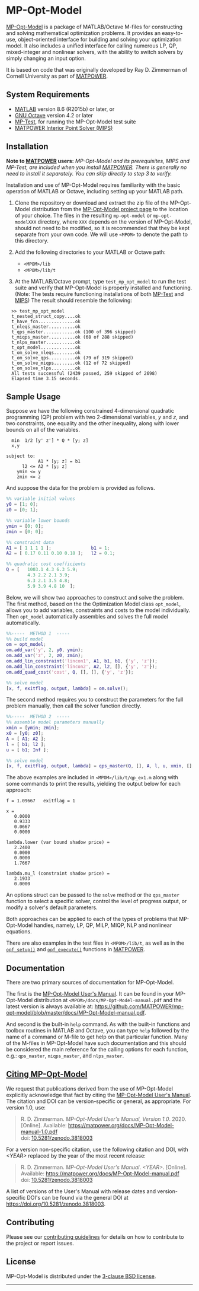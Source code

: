MP-Opt-Model
============

[MP-Opt-Model][1] is a package of MATLAB/Octave M-files for constructing
and solving mathematical optimization problems. It provides an
easy-to-use, object-oriented interface for building and solving your
optimization model. It also includes a unified interface for calling
numerous LP, QP, mixed-integer and nonlinear solvers, with the ability
to switch solvers by simply changing an input option.

It is based on code that was originally developed by Ray D. Zimmerman of
Cornell University as part of [MATPOWER][2].


System Requirements
-------------------

*   [MATLAB][3] version 8.6 (R2015b) or later, or
*   [GNU Octave][4] version 4.2 or later
*   [MP-Test][5], for running the MP-Opt-Model test suite
*   [MATPOWER Interior Point Solver (MIPS)][6]


Installation
------------

**Note to [MATPOWER][2] users:** _MP-Opt-Model and its prerequisites, MIPS
and MP-Test, are included when you install [MATPOWER][2]. There is generally
no need to install it separately. You can skip directly to step 3 to verify._

Installation and use of MP-Opt-Model requires familiarity with the basic operation
of MATLAB or Octave, including setting up your MATLAB path.

1.  Clone the repository or download and extract the zip file of the MP-Opt-Model
    distribution from the [MP-Opt-Model project page][1] to the location of your
    choice. The files in the resulting `mp-opt-model` or `mp-opt-modelXXX` directory,
    where `XXX` depends on the version of MP-Opt-Model, should not need to be
    modified, so it is recommended that they be kept separate from your
    own code. We will use `<MPOM>` to denote the path to this directory.

2.  Add the following directories to your MATLAB or Octave path:
    *   `<MPOM>/lib`
    *   `<MPOM>/lib/t`

3.  At the MATLAB/Octave prompt, type `test_mp_opt_model` to run the test suite and
    verify that MP-Opt-Model is properly installed and functioning. (Note: The
    tests require functioning installations of both [MP-Test][5] and
    [MIPS][6]) The result should resemble the following:
```
  >> test_mp_opt_model
  t_nested_struct_copy....ok
  t_have_fcn..............ok
  t_nleqs_master..........ok
  t_qps_master............ok (100 of 396 skipped)
  t_miqps_master..........ok (68 of 288 skipped)
  t_nlps_master...........ok
  t_opt_model.............ok
  t_om_solve_nleqs........ok
  t_om_solve_qps..........ok (79 of 319 skipped)
  t_om_solve_miqps........ok (12 of 72 skipped)
  t_om_solve_nlps.........ok
  All tests successful (2439 passed, 259 skipped of 2698)
  Elapsed time 3.15 seconds.
```

Sample Usage
------------

Suppose we have the following constrained 4-dimensional quadratic
programming (QP) problem with two 2-dimensional variables, _y_ and _z_,
and two constraints, one equality and the other inequality, along with
lower bounds on all of the variables.

```
  min  1/2 [y' z'] * Q * [y; z]
  x,y
  
subject to:
            A1 * [y; z] = b1
      l2 <= A2 * [y; z]
    ymin <= y
    zmin <= z
```

And suppose the data for the problem is provided as follows.

```matlab
%% variable initial values
y0 = [1; 0];
z0 = [0; 1];

%% variable lower bounds
ymin = [0; 0];
zmin = [0; 0];

%% constraint data
A1 = [ 1 1 1 1 ];               b1 = 1;
A2 = [ 0.17 0.11 0.10 0.18 ];   l2 = 0.1;

%% quadratic cost coefficients
Q = [   1003.1 4.3 6.3 5.9;
        4.3 2.2 2.1 3.9;
        6.3 2.1 3.5 4.8;
        5.9 3.9 4.8 10  ];
```

Below, we will show two approaches to construct and solve the problem.
The first method, based on the the Optimization Model class `opt_model`,
allows you to add variables, constraints and costs to the model
individually. Then `opt_model` automatically assembles and solves the
full model automatically.


```matlab
%%-----  METHOD 1  -----
%% build model
om = opt_model;
om.add_var('y', 2, y0, ymin);
om.add_var('z', 2, z0, zmin);
om.add_lin_constraint('lincon1', A1, b1, b1, {'y', 'z'});
om.add_lin_constraint('lincon2', A2, l2, [], {'y', 'z'});
om.add_quad_cost('cost', Q, [], [], {'y', 'z'});

%% solve model
[x, f, exitflag, output, lambda] = om.solve();
```

The second method requires you to construct the parameters for the full
problem manually, then call the solver function directly.

```matlab
%%-----  METHOD 2  -----
%% assemble model parameters manually
xmin = [ymin; zmin];
x0 = [y0; z0];
A = [ A1; A2 ];
l = [ b1; l2 ];
u = [ b1; Inf ];

%% solve model
[x, f, exitflag, output, lambda] = qps_master(Q, [], A, l, u, xmin, [], x0);
```

The above examples are included in `<MPOM>/lib/t/qp_ex1.m` along with
some commands to print the results, yielding the output below for
each approach:


```
f = 1.09667   exitflag = 1

x = 
   0.0000
   0.9333
   0.0667
   0.0000

lambda.lower (var bound shadow price) =
   2.2400
   0.0000
   0.0000
   1.7667

lambda.mu_l (constraint shadow price) =
   2.1933
   0.0000
```

An options struct can be passed to the `solve` method or the
`qps_master` function to select a specific solver, control the level of
progress output, or modify a solver's default parameters.

Both approaches can be applied to each of the types of problems that
MP-Opt-Model handles, namely, LP, QP, MILP, MIQP, NLP and nonlinear equations.

There are also examples in the test files in `<MPOM>/lib/t`, as well as in
the [`opf_setup()`][12] and [`opf_execute()`][13] functions in [MATPOWER][2].


Documentation
-------------

There are two primary sources of documentation for MP-Opt-Model.

The first is the [MP-Opt-Model User's Manual][7]. It can be found in
your MP-Opt-Model distribution at `<MPOM>/docs/MP-Opt-Model-manual.pdf`
and the latest version is always available at:
<https://github.com/MATPOWER/mp-opt-model/blob/master/docs/MP-Opt-Model-manual.pdf>.

And second is the built-in `help` command. As with the built-in
functions and toolbox routines in MATLAB and Octave, you can type `help`
followed by the name of a command or M-file to get help on that particular
function. Many of the M-files in MP-Opt-Model have such documentation and this
should be considered the main reference for the calling options for each
function, e.g.: `qps_master`, `miqps_master`, and `nlps_master`.


[Citing MP-Opt-Model][10]
-------------------------

We request that publications derived from the use of MP-Opt-Model
explicitly acknowledge that fact by citing the [MP-Opt-Model User's Manual][7].
The citation and DOI can be version-specific or general, as appropriate.
For version 1.0, use:

>   R. D. Zimmerman. *MP-Opt-Model User's Manual, Version 1.0*. 2020.
    [Online]. Available: https://matpower.org/docs/MP-Opt-Model-manual-1.0.pdf  
    doi: [10.5281/zenodo.3818003](https://doi.org/10.5281/zenodo.3818003)

For a version non-specific citation, use the following citation and DOI,
with *\<YEAR\>* replaced by the year of the most recent release:

>   R. D. Zimmerman. *MP-Opt-Model User's Manual*. *\<YEAR\>*.
    [Online]. Available: https://matpower.org/docs/MP-Opt-Model-manual.pdf  
    doi: [10.5281/zenodo.3818003][11]

A list of versions of the User's Manual with release dates and
version-specific DOI's can be found via the general DOI at
https://doi.org/10.5281/zenodo.3818003.


Contributing
------------

Please see our [contributing guidelines][8] for details on how to
contribute to the project or report issues.


License
-------

MP-Opt-Model is distributed under the [3-clause BSD license][9].

----
[1]: https://github.com/MATPOWER/mp-opt-model
[2]: https://matpower.org/
[3]: https://www.mathworks.com/
[4]: https://www.gnu.org/software/octave/
[5]: https://github.com/MATPOWER/mptest
[6]: https://github.com/MATPOWER/mips
[7]: docs/MP-Opt-Model-manual.pdf
[8]: CONTRIBUTING.md
[9]: LICENSE
[10]: CITATION
[11]: https://doi.org/10.5281/zenodo.3818003
[12]: https://github.com/MATPOWER/matpower/blob/master/lib/opf_setup.m
[13]: https://github.com/MATPOWER/matpower/blob/master/lib/opf_execute.m